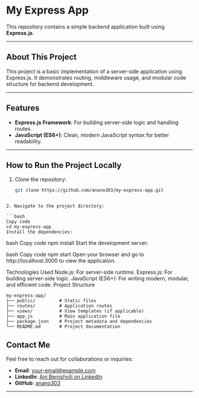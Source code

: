 # My Express App

This repository contains a simple backend application built using **Express.js**.

---

## About This Project

This project is a basic implementation of a server-side application using Express.js. It demonstrates routing, middleware usage, and modular code structure for backend development.

---

## Features

- **Express.js Framework**: For building server-side logic and handling routes.
- **JavaScript (ES6+)**: Clean, modern JavaScript syntax for better readability.

---

## How to Run the Project Locally

1. Clone the repository:
   ```bash
   git clone https://github.com/anano303/my-express-app.git
```
   
2. Navigate to the project directory:

```bash
Copy code
cd my-express-app
Install the dependencies:
```
bash
Copy code
npm install
Start the development server:

bash
Copy code
npm start
Open your browser and go to http://localhost:3000 to view the application.

Technologies Used
Node.js: For server-side runtime.
Express.js: For building server-side logic.
JavaScript (ES6+): For writing modern, modular, and efficient code.
Project Structure

```plaintext
my-express-app/
├── public/         # Static files
├── routes/         # Application routes
├── views/          # View templates (if applicable)
├── app.js          # Main application file
├── package.json    # Project metadata and dependencies
└── README.md       # Project documentation

``` 


## Contact Me

Feel free to reach out for collaborations or inquiries:

- **Email**: your-email@example.com  
- **LinkedIn**: [Ani Beroshvili on LinkedIn](https://www.linkedin.com/in/ani-beroshvili-7a8998214)  
- **GitHub**: [anano303](https://github.com/anano303)

---
